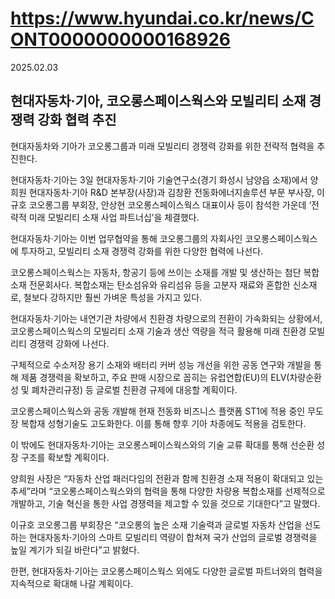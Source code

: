 # https://www.hyundai.co.kr/news/CONT0000000000168926

2025.02.03

## 현대자동차·기아, 코오롱스페이스웍스와 모빌리티 소재 경쟁력 강화 협력 추진

현대자동차와 기아가 코오롱그룹과 미래 모빌리티 경쟁력 강화를 위한 전략적 협력을 추진한다.

현대자동차·기아는 3일 현대자동차·기아 기술연구소(경기 화성시 남양읍 소재)에서 양희원 현대자동차·기아 R&D 본부장(사장)과 김창환 전동화에너지솔루션 부문 부사장, 이규호 코오롱그룹 부회장, 안상현 코오롱스페이스웍스 대표이사 등이 참석한 가운데 ‘전략적 미래 모빌리티 소재 사업 파트너십’을 체결했다.

현대자동차·기아는 이번 업무협약을 통해 코오롱그룹의 자회사인 코오롱스페이스웍스에 투자하고, 모빌리티 소재 경쟁력 강화를 위한 다양한 협력에 나선다.

코오롱스페이스웍스는 자동차, 항공기 등에 쓰이는 소재를 개발 및 생산하는 첨단 복합소재 전문회사다. 복합소재는 탄소섬유와 유리섬유 등을 고분자 재료와 혼합한 신소재로, 철보다 강하지만 훨씬 가벼운 특성을 가지고 있다.

현대자동차·기아는 내연기관 차량에서 친환경 차량으로의 전환이 가속화되는 상황에서, 코오롱스페이스웍스의 모빌리티 소재 기술과 생산 역량을 적극 활용해 미래 친환경 모빌리티 경쟁력 강화에 나선다.

구체적으로 수소저장 용기 소재와 배터리 커버 성능 개선을 위한 공동 연구와 개발을 통해 제품 경쟁력을 확보하고, 주요 판매 시장으로 꼽히는 유럽연합(EU)의 ELV(차량순환성 및 폐차관리규정) 등 글로벌 친환경 규제에 대응할 계획이다.

코오롱스페이스웍스와 공동 개발해 현재 전동화 비즈니스 플랫폼 ST1에 적용 중인 무도장 복합재 성형기술도 고도화한다. 이를 통해 향후 기아 차종에도 적용을 검토한다.

이 밖에도 현대자동차·기아는 코오롱스페이스웍스와의 기술 교류 확대를 통해 선순환 성장 구조를 확보할 계획이다.

양희원 사장은 “자동차 산업 패러다임의 전환과 함께 친환경 소재 적용이 확대되고 있는 추세”라며 “코오롱스페이스웍스와의 협력을 통해 다양한 차량용 복합소재를 선제적으로 개발하고, 기술 혁신을 통한 사업 경쟁력을 제고할 수 있을 것으로 기대한다”고 말했다.

이규호 코오롱그룹 부회장은 “코오롱의 높은 소재 기술력과 글로벌 자동차 산업을 선도하는 현대자동차·기아의 스마트 모빌리티 역량이 합쳐져 국가 산업의 글로벌 경쟁력을 높일 계기가 되길 바란다”고 밝혔다.

한편, 현대자동차·기아는 코오롱스페이스웍스 외에도 다양한 글로벌 파트너와의 협력을 지속적으로 확대해 나갈 계획이다.


